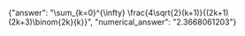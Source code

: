 {"answer": "\\sum_{k=0}^{\\infty} \\frac{4\\sqrt{2}(k+1)}{(2k+1)(2k+3)\\binom{2k}{k}}", "numerical_answer": "2.3668061203"}